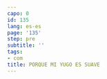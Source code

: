 ```yaml
---
capo: 0
id: 135
lang: es-es
page: '135'
step: pre
subtitle: ''
tags:
- com
title: PORQUE MI YUGO ES SUAVE
---
```

